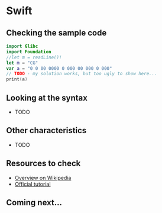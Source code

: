 # Swift

## Checking the sample code

```swift runnable
import Glibc
import Foundation
//let m = readLine()!
let m = "CG"
var a = "0 0 00 0000 0 000 00 000 0 000"
// TODO - my solution works, but too ugly to show here...
print(a)
```

## Looking at the syntax

- TODO

## Other characteristics

- TODO

## Resources to check

- [Overview on Wikipedia](https://en.wikipedia.org/wiki/Swift_(programming_language))
- [Official tutorial](https://swift.org/getting-started/)

## Coming next...
